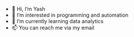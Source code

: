 - 👋 Hi, I’m Yash
- 👀 I’m interested in programming and automation
- 🌱 I’m currently learning data analytics
- 📫 You can reach me via my email
